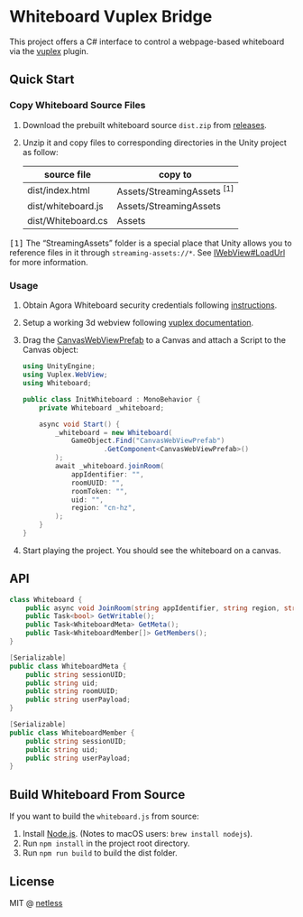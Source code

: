 # Whiteboard Vuplex Bridge

This project offers a C# interface to control a webpage-based whiteboard via the [vuplex](https://developer.vuplex.com/webview/overview) plugin.

## Quick Start

### Copy Whiteboard Source Files

1. Download the prebuilt whiteboard source `dist.zip` from [releases](https://github.com/netless-io/vuplex-bridge/releases).
2. Unzip it and copy files to corresponding directories in the Unity project as follow:

   | source file        | copy to                               |
   | ------------------ | ------------------------------------- |
   | dist/index.html    | Assets/StreamingAssets <sup>[1]</sup> |
   | dist/whiteboard.js | Assets/StreamingAssets                |
   | dist/Whiteboard.cs | Assets                                |

<samp>[1]</samp> The <q>StreamingAssets</q> folder is a special place that Unity allows you to reference files in it through `streaming-assets://*`. See [IWebView#LoadUrl](https://developer.vuplex.com/webview/IWebView#LoadUrl) for more information.

### Usage

1. Obtain Agora Whiteboard security credentials following [instructions](https://docs.agora.io/en/whiteboard/enable_whiteboard).
2. Setup a working 3d webview following [vuplex&nbsp;documentation](https://developer.vuplex.com/webview/overview).
3. Drag the [CanvasWebViewPrefab](https://developer.vuplex.com/webview/CanvasWebViewPrefab) to a Canvas and attach a Script to the Canvas object:

   ```csharp
   using UnityEngine;
   using Vuplex.WebView;
   using Whiteboard;

   public class InitWhiteboard : MonoBehavior {
       private Whiteboard _whiteboard;

       async void Start() {
           _whiteboard = new Whiteboard(
               GameObject.Find("CanvasWebViewPrefab")
                       .GetComponent<CanvasWebViewPrefab>()
           );
           await _whiteboard.joinRoom(
               appIdentifier: "",
               roomUUID: "",
               roomToken: "",
               uid: "",
               region: "cn-hz",
           );
       }
   }
   ```

4. Start playing the project. You should see the whiteboard on a canvas.

## API

```csharp
class Whiteboard {
    public async void JoinRoom(string appIdentifier, string region, string uid, string uuid, string roomToken);
    public Task<bool> GetWritable();
    public Task<WhiteboardMeta> GetMeta();
    public Task<WhiteboardMember[]> GetMembers();
}

[Serializable]
public class WhiteboardMeta {
    public string sessionUID;
    public string uid;
    public string roomUUID;
    public string userPayload;
}

[Serializable]
public class WhiteboardMember {
    public string sessionUID;
    public string uid;
    public string userPayload;
}
```

## Build Whiteboard From Source

If you want to build the `whiteboard.js` from source:

1. Install [Node.js](https://nodejs.org). (Notes to macOS users: `brew install nodejs`).
2. Run `npm install` in the project root directory.
3. Run `npm run build` to build the dist folder.

## License

MIT @ [netless](https://github.com/netless-io)
